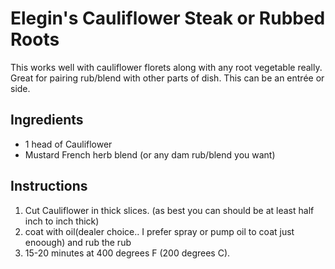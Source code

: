 # Elegin's Cauliflower Steak or Rubbed Roots

This works well with cauliflower florets along with any root vegetable really. Great for pairing rub/blend with other parts of dish.
This can be an entrée or side.

## Ingredients

- 1 head of Cauliflower
- Mustard French herb blend (or any dam rub/blend you want)

## Instructions

1. Cut Cauliflower in thick slices. (as best you can should be at least half inch to inch thick)
2. coat with oil(dealer choice.. I prefer spray or pump oil to coat just enoough) and rub the rub
3. 15-20 minutes at 400 degrees F (200 degrees C).
